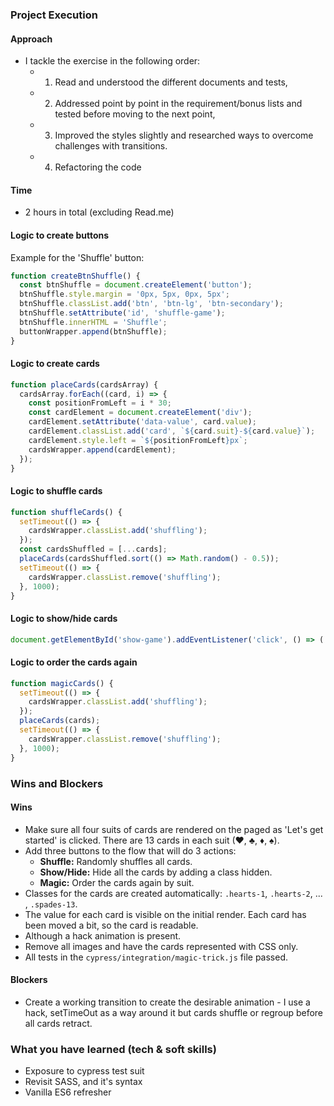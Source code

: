 ### Project Execution

#### Approach
  - I tackle the exercise in the following order:
    * 1. Read and understood the different documents and tests,
    * 2. Addressed point by point in the requirement/bonus lists and tested before moving to the next point,
    * 3. Improved the styles slightly and researched ways to overcome challenges with transitions.
    * 4. Refactoring the code

#### Time 
  - 2 hours in total (excluding Read.me)

#### Logic to create buttons

Example for the 'Shuffle' button:

```js
function createBtnShuffle() {
  const btnShuffle = document.createElement('button');
  btnShuffle.style.margin = '0px, 5px, 0px, 5px';
  btnShuffle.classList.add('btn', 'btn-lg', 'btn-secondary');
  btnShuffle.setAttribute('id', 'shuffle-game');
  btnShuffle.innerHTML = 'Shuffle';
  buttonWrapper.append(btnShuffle);
}
```

#### Logic to create cards

```js
function placeCards(cardsArray) {
  cardsArray.forEach((card, i) => {
    const positionFromLeft = i * 30;
    const cardElement = document.createElement('div');
    cardElement.setAttribute('data-value', card.value);
    cardElement.classList.add('card', `${card.suit}-${card.value}`);
    cardElement.style.left = `${positionFromLeft}px`;
    cardsWrapper.append(cardElement);
  });
}
```

#### Logic to shuffle cards

```js
function shuffleCards() {
  setTimeout(() => {
    cardsWrapper.classList.add('shuffling');
  });
  const cardsShuffled = [...cards];
  placeCards(cardsShuffled.sort(() => Math.random() - 0.5));
  setTimeout(() => {
    cardsWrapper.classList.remove('shuffling');
  }, 1000);
}
```

#### Logic to show/hide cards

```js
document.getElementById('show-game').addEventListener('click', () => (!cardsWrapper.classList.contains('hidden') ? cardsWrapper.classList.add('hidden') : cardsWrapper.classList.remove('hidden')));
```

#### Logic to order the cards again

```js
function magicCards() {
  setTimeout(() => {
    cardsWrapper.classList.add('shuffling');
  });
  placeCards(cards);
  setTimeout(() => {
    cardsWrapper.classList.remove('shuffling');
  }, 1000);
}
```

### Wins and Blockers

#### Wins
  - Make sure all four suits of cards are rendered on the paged as 'Let's get started' is clicked. There are 13 cards in each suit (♥, ♣, ♦, ♠).
  - Add three buttons to the flow that will do 3 actions:
    - **Shuffle:** Randomly shuffles all cards.
    - **Show/Hide:** Hide all the cards by adding a class hidden.
    - **Magic:** Order the cards again by suit.
  - Classes for the cards are created automatically: `.hearts-1`, `.hearts-2`, ... , `.spades-13`.
  - The value for each card is visible on the initial render. Each card has been moved a bit, so the card is readable.
  - Although a hack animation is present.
  - Remove all images and have the cards represented with CSS only.
  - All tests in the `cypress/integration/magic-trick.js` file passed.
 
#### Blockers
  - Create a working transition to create the desirable animation  - I use a hack, setTimeOut as a way around it but cards shuffle or regroup before all cards retract. 

### What you have learned (tech & soft skills)
  - Exposure to cypress test suit
  - Revisit SASS, and it's syntax
  - Vanilla ES6 refresher